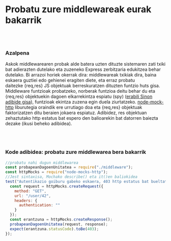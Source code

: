 # Probatu zure middlewareak eurak bakarrik

<br/><br/>

### Azalpena

Askok middlewarearen probak alde batera uzten dituzte sistemaren zati txiki bat adierazten dutelako eta zuzeneko Express zerbitzaria edukitzea behar dutelako. Bi arrazoi horiek okerrak dira: middlewareak txikiak dira, baina eskaera guztiei edo gehienei eragiten diete, eta erraz probatu daitezke {req,res} JS objektuak berreskuratzen dituzten funtzio huts gisa. Middleware funtzioak probatzeko, norberak funtzioa deitu behar du eta {req,res} objektuekin dagoen elkarrekintza espiatu (spy) ([erabili Sinon adibide gisa](https://www.npmjs.com/package/sinon)), funtzioak ekintza zuzena egin duela ziurtatzeko. [node-mock-http](https://www.npmjs.com/package/node-mocks-http) liburutegia oraindik ere urrutiago doa eta {req,res} objektuak faktorizatzen ditu beraien jokaera espiatuz. Adibidez, res objektuan zehaztutako http estatus bat espero den balioarekin bat datorren baiezta dezake (ikusi beheko adibidea).


<br/><br/>

### Kode adibidea: probatu zure middlewarea bera bakarrik

```javascript
//probatu nahi dugun middlewarea
const probapeanDagoenUnitatea = require("./middleware");
const httpMocks = require("node-mocks-http");
//Jest sintaxisa, Mochako describe() eta it()en baliokidea
test("Autentikazio goiburu gabeko eskaera, 403 http estatus bat bueltatu beharko luke", () => {
  const request = httpMocks.createRequest({
    method: "GET",
    url: "/user/42",
    headers: {
      authentication: ""
    }
  });
  const erantzuna = httpMocks.createResponse();
  probapeanDagoenUnitatea(request, response);
  expect(erantzuna.statusCode).toBe(403);
});
```
